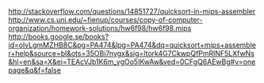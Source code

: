 http://stackoverflow.com/questions/14851727/quicksort-in-mips-assembler
http://www.cs.uni.edu/~fienup/courses/copy-of-computer-organization/homework-solutions/hw6f98/hw6f98.mips
http://books.google.se/books?id=olvLgmMZHB8C&pg=PA474&lpg=PA474&dq=quicksort+mips+assembler+help&source=bl&ots=35OBi7nygx&sig=ltork4G7CkwpQfPmRlNF5LXfwNs&hl=en&sa=X&ei=TEAcVJb1K6m_ygOo5IKwAw&ved=0CFgQ6AEwBg#v=onepage&q&f=false

